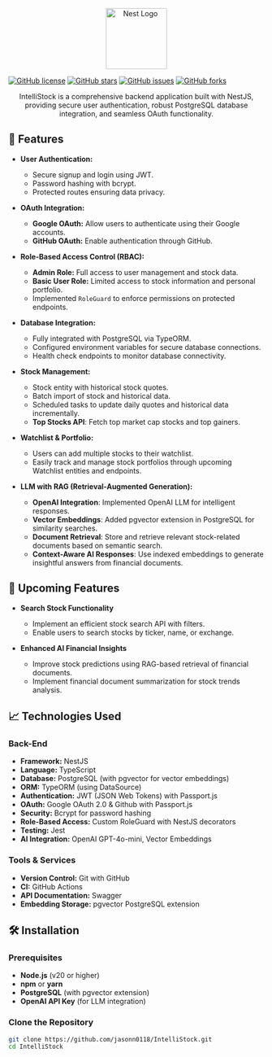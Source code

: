 <p align="center">
  <a href="https://nestjs.com/" target="_blank">
    <img src="https://nestjs.com/img/logo-small.svg" width="120" alt="Nest Logo" />
  </a>
</p>

[![GitHub license](https://img.shields.io/github/license/jasonn0118/IntelliStock.svg)](https://github.com/jasonn0118/IntelliStock/blob/main/LICENSE)
[![GitHub stars](https://img.shields.io/github/stars/jasonn0118/IntelliStock.svg?style=social&label=Star)](https://github.com/jasonn0118/IntelliStock/stargazers)
[![GitHub issues](https://img.shields.io/github/issues/jasonn0118/IntelliStock.svg)](https://github.com/jasonn0118/IntelliStock/issues)
[![GitHub forks](https://img.shields.io/github/forks/jasonn0118/IntelliStock.svg)](https://github.com/jasonn0118/IntelliStock/network)

<p align="center">
  IntelliStock is a comprehensive backend application built with NestJS, providing secure user authentication, robust PostgreSQL database integration, and seamless OAuth functionality.
</p>

## 🚀 Features

- **User Authentication:**
  - Secure signup and login using JWT.
  - Password hashing with bcrypt.
  - Protected routes ensuring data privacy.
  
- **OAuth Integration:**
  - **Google OAuth:** Allow users to authenticate using their Google accounts.
  - **GitHub OAuth:** Enable authentication through GitHub.
  
- **Role-Based Access Control (RBAC):**
  - **Admin Role:** Full access to user management and stock data.
  - **Basic User Role:** Limited access to stock information and personal portfolio.
  - Implemented `RoleGuard` to enforce permissions on protected endpoints.

- **Database Integration:**
  - Fully integrated with PostgreSQL via TypeORM.
  - Configured environment variables for secure database connections.
  - Health check endpoints to monitor database connectivity.

- **Stock Management:**
  - Stock entity with historical stock quotes.
  - Batch import of stock and historical data.
  - Scheduled tasks to update daily quotes and historical data incrementally.
  - **Top Stocks API**: Fetch top market cap stocks and top gainers.
  
- **Watchlist & Portfolio:**
  - Users can add multiple stocks to their watchlist.
  - Easily track and manage stock portfolios through upcoming Watchlist entities and endpoints.

- **LLM with RAG (Retrieval-Augmented Generation):**
  - **OpenAI Integration**: Implemented OpenAI LLM for intelligent responses.
  - **Vector Embeddings**: Added pgvector extension in PostgreSQL for similarity searches.
  - **Document Retrieval**: Store and retrieve relevant stock-related documents based on semantic search.
  - **Context-Aware AI Responses**: Use indexed embeddings to generate insightful answers from financial documents.

## 🚚 Upcoming Features

- **Search Stock Functionality**
  - Implement an efficient stock search API with filters.
  - Enable users to search stocks by ticker, name, or exchange.

- **Enhanced AI Financial Insights**
  - Improve stock predictions using RAG-based retrieval of financial documents.
  - Implement financial document summarization for stock trends analysis.

## 📈 Technologies Used

### Back-End
- **Framework:** NestJS
- **Language:** TypeScript
- **Database:** PostgreSQL (with pgvector for vector embeddings)
- **ORM:** TypeORM (using DataSource)
- **Authentication:** JWT (JSON Web Tokens) with Passport.js
- **OAuth:** Google OAuth 2.0 & Github with Passport.js
- **Security:** Bcrypt for password hashing
- **Role-Based Access:** Custom RoleGuard with NestJS decorators
- **Testing:** Jest
- **AI Integration:** OpenAI GPT-4o-mini, Vector Embeddings

### Tools & Services
- **Version Control:** Git with GitHub
- **CI:** GitHub Actions
- **API Documentation:** Swagger
- **Embedding Storage:** pgvector PostgreSQL extension

## 🛠️ Installation

### Prerequisites
- **Node.js** (v20 or higher)
- **npm** or **yarn**
- **PostgreSQL** (with pgvector extension)
- **OpenAI API Key** (for LLM integration)

### Clone the Repository

```bash
git clone https://github.com/jasonn0118/IntelliStock.git
cd IntelliStock
```

